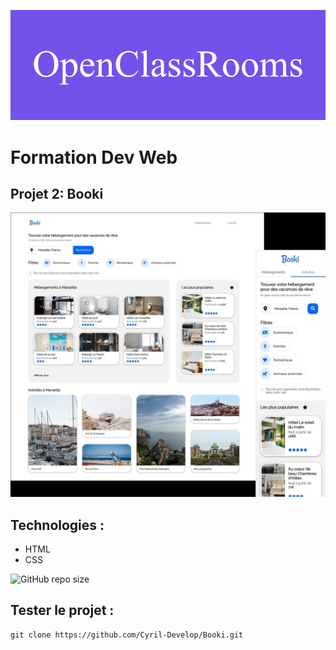 ![formation](./assets/OpenClassRooms.png)

# Formation Dev Web 



## Projet 2: Booki



![screenshot du site](./assets/screenshot.jpg)



## Technologies :
- HTML
- CSS

![GitHub repo size](https://img.shields.io/github/repo-size/Cyril-Develop/Booki?style=for-the-badge)

## Tester le projet :

```terminal
git clone https://github.com/Cyril-Develop/Booki.git
```


